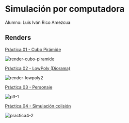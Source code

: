 # Simulación por computadora
Alumno: Luis Iván Rico Amezcua

## Renders
[Práctica 01 - Cubo Pirámide](https://github.com/luisrico5562/Simulacion-por-computadora-Luis-Rico/tree/main/Pr%C3%A1ctica%2001%20-%20Cubo%20Pir%C3%A1mide)


![render-cubo-piramide](https://github.com/luisrico5562/Simulacion-por-computadora-Luis-Rico/assets/127691671/bbc439e5-dfa0-4d3c-b5fb-ee00cd0ae292)

[Práctica 02 - LowPoly (Diorama)](https://github.com/luisrico5562/Simulacion-por-computadora-Luis-Rico/tree/main/Pr%C3%A1ctica%2002%20-%20LowPoly%20(Diorama))


![render-lowpoly2](https://github.com/luisrico5562/Simulacion-por-computadora-Luis-Rico/assets/127691671/09ae8b8c-256c-4887-b8b3-763bc036f71a)

[Práctica 03 - Personaje](https://github.com/luisrico5562/Simulacion-por-computadora-Luis-Rico/tree/main/Pr%C3%A1ctica%2003%20-%20Personaje)


![p3-1](https://github.com/luisrico5562/Simulacion-por-computadora-Luis-Rico/assets/127691671/6e15d54a-c315-410d-bb08-e431297fe85b)

[Práctica 04 - Simulación colisión](https://github.com/luisrico5562/Simulacion-por-computadora-Luis-Rico/tree/main/Pr%C3%A1ctica%2004%20-%20Simulaci%C3%B3n%20colisi%C3%B3n)


![practica4-2](https://github.com/luisrico5562/Simulacion-por-computadora-Luis-Rico/assets/127691671/129abc70-b9cd-4659-b113-846e53f92bee)
